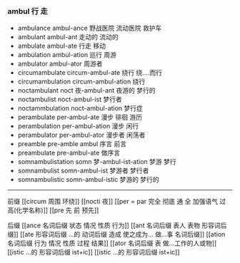### ambul  行 走

- ambulance     ambul-ance 野战医院 流动医院  救护车
- ambulant ambul-ant 走动的  流动的
- ambulate ambul-ate 行走 移动
- ambulation ambul-ation 巡行 周游
- ambulator ambul-ator 周游者
- circumambulate  circum-ambul-ate  绕行  绕....而行
- circumambulation circum-ambul-ation 绕行
- noctambulant noct 夜-ambul-ant  夜游的  梦行的
- noctambulist noct-ambul-ist 梦行者
- noctammbulation noct-ambul-ation 梦行症
- perambulate per-ambul-ate 漫步 徘徊 游历
- perambulation per-ambul-ation 漫步 闲行  
- perambulator per-ambul-ator 漫步者 闲荡者
- preamble pre-amble ambul   序言 前言
- preambulate pre-ambul-ate 做序言
- somnambulistation somn 梦-ambul-ist-ation 梦游 梦行
- somnambulist  somn-ambul-ist 梦游者 梦行者
- somnambulistic somn-ambul-istic  梦游的 梦行的

---
前缀
[[circum 周围  环绕]]
[[nocti 夜]]
[[per = par 完全 彻底  通  全  加强语气  过 高(化学名称)]]
[[pre  先 前 预先]]

后缀
[[ance 名词后缀  状态 情况 性质 行为]]
[[ant 名词后缀 表人 表物 形容词后缀]]
[[ate 形容词后缀  ...的 动词后缀 造成 使之成为... 做...事 名词后缀]]
[[ation 名词后缀  行为 情况 性质 过程 结果]]
[[ator 名词后缀 表 做...工作的人或物]]
[[istic ...的 形容词后缀 ist+ic]]
[[istic ...的 形容词后缀 ist+ic]]